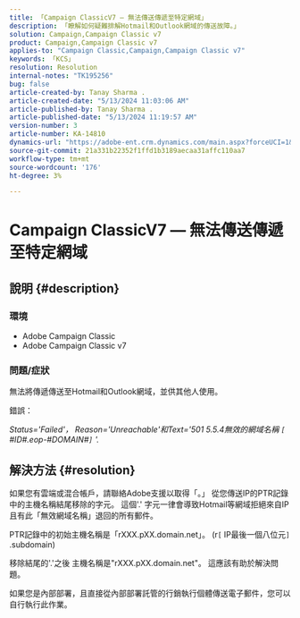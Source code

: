 ```yaml
---
title: 「Campaign ClassicV7 — 無法傳送傳遞至特定網域」
description: 「瞭解如何疑難排解Hotmail和Outlook網域的傳送故障。」
solution: Campaign,Campaign Classic v7
product: Campaign,Campaign Classic v7
applies-to: "Campaign Classic,Campaign,Campaign Classic v7"
keywords: 「KCS」
resolution: Resolution
internal-notes: "TK195256"
bug: false
article-created-by: Tanay Sharma .
article-created-date: "5/13/2024 11:03:06 AM"
article-published-by: Tanay Sharma .
article-published-date: "5/13/2024 11:19:57 AM"
version-number: 3
article-number: KA-14810
dynamics-url: "https://adobe-ent.crm.dynamics.com/main.aspx?forceUCI=1&pagetype=entityrecord&etn=knowledgearticle&id=9d2dad5a-1811-ef11-9f8a-6045bd02b206"
source-git-commit: 21a331b22352f1ffd1b3189aecaa31affc110aa7
workflow-type: tm+mt
source-wordcount: '176'
ht-degree: 3%

---
```


# Campaign ClassicV7 — 無法傳送傳遞至特定網域

## 說明 {#description}


### 環境

- Adobe Campaign Classic
- Adobe Campaign Classic v7


### 問題/症狀

無法將傳遞傳送至Hotmail和Outlook網域，並供其他人使用。

錯誤：

*Status=&#39;Failed&#39;， Reason=&#39;Unreachable&#39;和Text=&#39;501 5.5.4無效的網域名稱 `[` #ID#.eop-#DOMAIN#`]` &#39;.*





## 解決方法 {#resolution}


如果您有雲端或混合帳戶，請聯絡Adobe支援以取得「。」 從您傳送IP的PTR記錄中的主機名稱結尾移除的字元。 這個&#39;.&#39; 字元一律會導致Hotmail等網域拒絕來自IP且有此「無效網域名稱」退回的所有郵件。

PTR記錄中的初始主機名稱是「rXXX.pXX.domain.net」。 (r`[` IP最後一個八位元`]` .subdomain)

移除結尾的&#39;.&#39;之後 主機名稱是&quot;rXXX.pXX.domain.net&quot;。 這應該有助於解決問題。

如果您是內部部署，且直接從內部部署託管的行銷執行個體傳送電子郵件，您可以自行執行此作業。
